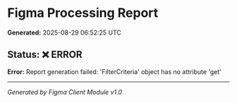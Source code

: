 # Figma Processing Report

**Generated:** 2025-08-29 06:52:25 UTC

## Status: ❌ ERROR

**Error:** Report generation failed: 'FilterCriteria' object has no attribute 'get'

---
*Generated by Figma Client Module v1.0*
